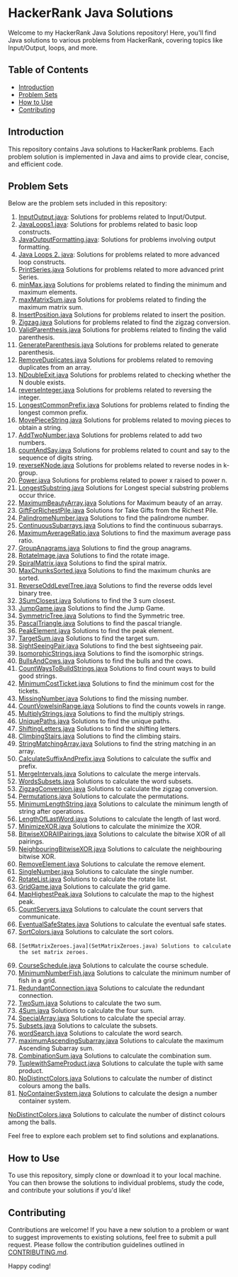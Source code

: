 # HackerRank Java Solutions

Welcome to my HackerRank Java Solutions repository! Here, you'll find Java solutions to various problems from HackerRank, covering topics like Input/Output, loops, and more.

## Table of Contents

- [Introduction](#introduction)
- [Problem Sets](#problem-sets)
- [How to Use](#how-to-use)
- [Contributing](#contributing)

## Introduction

This repository contains Java solutions to HackerRank problems. Each problem solution is implemented in Java and aims to provide clear, concise, and efficient code.

## Problem Sets

Below are the problem sets included in this repository:

1. [InputOutput.java](InputOutput.java): Solutions for problems related to Input/Output.
2. [JavaLoops1.java](JavaLoops1.java): Solutions for problems related to basic loop constructs.
3. [JavaOutputFormatting.java](JavaOutputFormatting.java): Solutions for problems involving output formatting.
4. [Java Loops 2. java](Java%20Loops%202.java): Solutions for problems related to more advanced loop constructs.
5. [PrintSeries.java](PrintSeries.java)  Solutions for problems related to more advanced print Series.
6. [minMax.java](minMax.java)  Solutions for problems related to finding the minimum and maximum elements.
7. [maxMatrixSum.java](maxMatrixSum.java)  Solutions for problems related to finding the maximum matrix sum.
8. [InsertPosition.java](InsertPosition.java) Solutions for problems related to insert the position.
9. [Zigzag.java](Zigzag.java) Solutions for problems related to find the zigzag conversion.
10. [ValidParenthesis.java](ValidParenthesis.java) Solutions for problems related to finding the valid parenthesis.
11. [GenerateParenthesis.java](GenerateParenthesis.java) Solutions for problems related to generate parenthesis.
12. [RemoveDuplicates.java](RemoveDuplicates.java) Solutions for problems related to removing duplicates from an array.
13. [NDoubleExit.java](NDoubleExit.java) Solutions for problems related to checking whether the N double exists.
14. [reverseInteger.java](reverseInteger.java) Solutions for problems related to reversing the integer.
15. [LongestCommonPrefix.java](LongestCommonPrefix.java) Solutions for problems related to finding the longest common prefix.
16. [MovePieceString.java](MovePieceString.java) Solutions for problems related to moving pieces to obtain a string.
17. [AddTwoNumber.java](AddTwoNumber.java) Solutions for problems related to add two numbers.
18. [countAndSay.java](countAndSay.java) Solutions for problems related to count and say to the sequence of digits string.
19. [reverseKNode.java](reverseKNode.java) Solutions for problems related to reverse nodes in k-group.
20. [Power.java](Power.java) Solutions for problems related to power x raised to power n.
21. [LongestSubstring.java](LongestSubstring.java) Solutions for Longest special substring problems occur thrice.
22.  [MaximumBeautyArray.java](MaximumBeautyArray.java) Solutions for Maximum beauty of an array.
23.  [GiftForRichestPile.java](GiftForRichestPile.java) Solutions for Take Gifts from the Richest Pile.
24.  [PalindromeNumber.java](PalindromeNumber.java) Solutions to find the palindrome number.
25.  [ContinuousSubarrays.java](ContinuousSubarrays.java) Solutions to find the continuous subarrays.
26.  [MaximumAverageRatio.java](MaximumAverageRatio.java) Solutions to find the maximum average pass ratio.
27.  [GroupAnagrams.java](GroupAnagrams.java) Solutions to find the group anagrams.
28.  [RotateImage.java](RotateImage.java) Solutions to find the rotate image.
29.  [SpiralMatrix.java](SpiralMatrix.java) Solutions to find the spiral matrix.
30.  [MaxChunksSorted.java](MaxChunksSorted.java) Solutions to find the maximum chunks are sorted.
31.  [ReverseOddLevelTree.java](ReverseOddLevelTree.java) Solutions to find the reverse odds level binary tree.
32.   [3SumClosest.java](3SumClosest.java) Solutions to find the 3 sum closest.
33.   [JumpGame.java](JumpGame.java) Solutions to find the Jump Game.
34.   [SymmetricTree.java](SymetricTree.java) Solutions to find the Symmetric tree.
35.   [PascalTriangle.java](PascalTriangle.java) Solutions to find the pascal triangle.
36.   [PeakElement.java](PeakElement.java) Solutions to find the peak element.
37.   [TargetSum.java](TargetSum.java) Solutions to find the target sum.
38.   [SightSeeingPair.java](SightSeeingPair.java) Solutions to find the best sightseeing pair.
39.   [IsomorphicStrings.java](IsomorphicStrings.java) Solutions to find the isomorphic strings.
40.   [BullsAndCows.java](BullsAndCows.java) Solutions to find the bulls and the cows.
41.   [CountWaysToBuildStrings.java](CountWaysToBuildStrings.java) Solutions to find count ways to build good strings.
42.   [MinimumCostTicket.java](MinimumCostTicket.java) Solutions to find the minimum cost for the tickets.
43.   [MissingNumber.java](MissingNumber.java) Solutions to find the missing number.
44.   [CountVowelsinRange.java](CountVowelsinRange.java) Solutions to find the counts vowels in range.
45.   [MultiplyStrings.java](MultiplyStrings.java) Solutions to find the multiply strings.
46.   [UniquePaths.java](UniquePaths.java) Solutions to find the unique paths.
47.   [ShiftingLetters.java](ShiftingLetters.java) Solutions to find the shifting letters.
48.   [ClimbingStairs.java](ClimbingStairs.java) Solutions to find the climbing stairs.
49.   [StringMatchingArray.java](StringMatchingArray.java) Solutions to find the string matching in an array.
50.   [CalculateSuffixAndPrefix.java](CalculateSuffixAndPrefix.java) Solutions to calculate the suffix and prefix.
51.   [MergeIntervals.java](MergeIntervals.java) Solutions to calculate the merge intervals.
52.   [WordsSubsets.java](WordsSubsets.java) Solutions to calculate the word subsets.
53.   [ZigzagConversion.java](ZigzagConversion.java) Solutions to calculate the zigzag conversion.
54.    [Permutations.java](Permutations.java) Solutions to calculate the permutations.
55.   [MinimumLengthString.java](MinimumLengthString.java) Solutions to calculate the minimum length of string after operations.
56.   [LengthOfLastWord.java](LengthOfLastWord.java) Solutions to calculate the length of last word.
57.    [MinimizeXOR.java](MinimizeXOR.java) Solutions to calculate the minimize the XOR.
58.   [BitwiseXORAllPairings.java](BitwiseXORAllPairings.java) Solutions to calculate the bitwise XOR of all pairings.
59.   [NeighbouringBitwiseXOR.java](NeighbouringBitwiseXOR.java) Solutions to calculate the neighbouring bitwise XOR. 
60.   [RemoveElement.java](RemoveElement.java) Solutions to calculate the remove element.
61.    [SingleNumber.java](SingleNumber.java) Solutions to calculate the single number.
62.    [RotateList.java](RotateList.java) Solutions to calculate the rotate list.
63.  [GridGame.java](GridGame.java) Solutions to calculate the grid game.
64.   [MapHighestPeak.java](MapHighestPeak.java) Solutions to calculate the map to the highest peak.
65.   [CountServers.java](CountServers.java) Solutions to calculate the count servers that communicate.
66.   [EventualSafeStates.java](EventualSafeStates.java) Solutions to calculate the eventual safe states.
67.    [SortColors.java](SortColors.java) Solutions to calculate the sort colors.
68.     [SetMatrixZeroes.java](SetMatrixZeroes.java) Solutions to calculate the set matrix zeroes.
69.    [CourseSchedule.java](CourseSchedule.java) Solutions to calculate the course schedule.
70.   [MinimumNumberFish.java](MinimumNumberFish.java) Solutions to calculate the minimum number of fish in a grid.
71.   [RedundantConnection.java](RedundantConnection.java) Solutions to calculate the redundant connection.
72.    [TwoSum.java](TwoSum.java) Solutions to calculate the two sum.
73.    [4Sum.java](4Sum.java) Solutions to calculate the four sum.
74.    [SpecialArray.java](SpecialArray.java) Solutions to calculate the special array.
75.    [Subsets.java](Subsets.java) Solutions to calculate the subsets.
76.    [wordSearch.java](wordSearch.java) Solutions to calculate the word search.
77.    [maximumAscendingSubarray.java](maximumAscendingSubarray.java) Solutions to calculate the maximum Ascending Subarray sum.
78.    [CombinationSum.java](CombinationSum.java) Solutions to calculate the combination sum.
79.    [TuplewithSameProduct.java](TuplewithSameProduct.java) Solutions to calculate the tuple with same product.
80.    [NoDistinctColors.java](NoDistinctColors.java) Solutions to calculate the number of distinct colours among the balls.
81.    [NoContainerSystem.java](NoContainerSystem.java) Solutions to calculate the design a number container system.








[NoDistinctColors.java](NoDistinctColors.java) Solutions to calculate the number of distinct colours among the balls.











Feel free to explore each problem set to find solutions and explanations.

## How to Use

To use this repository, simply clone or download it to your local machine. You can then browse the solutions to individual problems, study the code, and contribute your solutions if you'd like!

## Contributing

Contributions are welcome! If you have a new solution to a problem or want to suggest improvements to existing solutions, feel free to submit a pull request. Please follow the contribution guidelines outlined in [CONTRIBUTING.md](link_to_contributing_file).


Happy coding!

 

 
